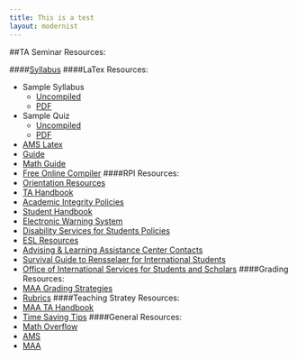 ```yaml
---
title: This is a test
layout: modernist
---
```


##TA Seminar Resources:

####[Syllabus](http://agivler.github.io/syllabus.pdf)
####LaTex Resources:
* Sample Syllabus
    * [Uncompiled](http://agivler.github.io/sample_syllabus)
    * [PDF](http://agivler.github.io/sample_syllabus.pdf)
* Sample Quiz
    * [Uncompiled](http://agivler.github.io/sample_quiz)
    * [PDF](http://agivler.github.io/sample_quiz)
* [AMS Latex](http://www.ams.org/publications/authors/tex/amslatex)
* [Guide](http://en.wikibooks.org/wiki/LaTeX)
* [Math Guide](ftp://ftp.ams.org/pub/tex/doc/amsmath/short-math-guide.pdf)
* [Free Online Compiler](https://www.writelatex.com/)
####RPI Resources:
* [Orientation Resources](http://www.rpi.edu/dept/grad/orientation/index.html)
* [TA Handbook](http://www.rpi.edu/dept/grad/orientation/TA_Handbook.pdf)
* [Academic Integrity Policies](http://doso.rpi.edu/update.do?artcenterkey=676)
* [Student Handbook](http://www.rpi.edu/dept/doso/resources/judicial/docs/2012-2014RPIStudentHandbookofRightsandResponsibilitiesAUGUST2012%28rev%29.pdf)
* [Electronic Warning System](http://homepages.rpi.edu/~reynam/ews.pdf)
* [Disability Services for Students Policies](http://doso.rpi.edu/update.do?catcenterkey=47)
* [ESL Resources](http://alac.rpi.edu/update.do?catcenterkey=5)
* [Advising & Learning Assistance Center Contacts](http://alac.rpi.edu/update.do?artcenterkey=199)
* [Survival Guide to Rensselaer for International Students](http://gradoffice.rpi.edu/update.do?artcenterkey=72)
* [Office of International Services for Students and Scholars](http://doso.rpi.edu/update.do?catcenterkey=11)
####Grading Resources:
* [MAA Grading Strategies](http://www.maa.org/a-handbook-for-mathematics-teaching-assistants#Grading%20Issues)
* [Rubrics](http://www.missioncollege.org/depts/math/hobbs/rubrics.html)
####Teaching Stratey Resources:
* [MAA TA Handbook](http://www.maa.org/a-handbook-for-mathematics-teaching-assistants)
* [Time Saving Tips](http://www.maa.org/programs/faculty-and-departments/curriculum-department-guidelines-recommendations/teaching-and-learning/teaching-time-savers)
####General Resources:
* [Math Overflow](http://mathoverflow.net)
* [AMS](http://www.ams.org/home/page)
* [MAA](http://www.maa.org/)


